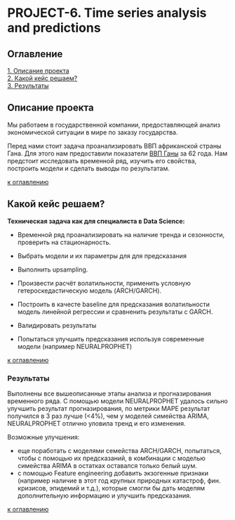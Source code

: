 # PROJECT-6. Time series analysis and predictions

## Оглавление  
[1. Описание проекта](README.md#Описание-проекта)  
[2. Какой кейс решаем?](README.md#Какой-кейс-решаем)  
[3. Результаты](README.md#Результаты)    

## Описание проекта    

 Мы работаем в государственной компании, предоставляющей анализ экономической ситуации в мире по заказу государства.

Перед нами стоит задача проанализировать ВВП африканской страны Гана. Для этого нам предоставили показатели [ВВП Ганы](https://lms-cdn.skillfactory.ru/assets/courseware/v1/cf3fb9ca311981f5cc6b6f0a40621388/asset-v1:SkillFactory+DSPR-2.0+14JULY2021+type@asset+block/ghana_gdp.zip) за 62 года. Нам предстоит исследовать временной ряд, изучить его свойства, построить модели и сделать выводы по результатам.


[к оглавлению](README.md#Оглавление)


## Какой кейс решаем?    

**Техническая задача как для специалиста в Data Science:** 

- Временной ряд проанализировать на наличие тренда и сезонности, проверить на стационарность.
- Выбрать модели и их параметры для для предсказания
- Выполнить upsampling.
- Произвести расчёт волатильности, применить условную гетероскедастическую модель (ARCH/GARCH).
- Построить в качесте baseline для предсказания волатильности модель линейной регрессии и сравненить результаты с GARCH.
- Валидировать результаты

- Попытаться улучшить предсказания используя современные модели (например NEURALPROPHET)


[к оглавлению](README.md#Оглавление)


### Результаты

Выполнены все вышеописанные этапы анализа и прогназирования временного ряда.
С помощью модели NEURALPROPHET удалось сильно улучшить результат прогназирования, по метрики MAPE результат получился в 3 раз лучше (<4%), чем у моделей симейства ARIMA,  NEURALPROPHET отлично уловила тренд и его изменения.

Возможные улучшения:

- еще поработать с моделями семейства ARCH/GARCH, попытаться, чтобы с помощью их предсказаний, в комбинации с моделью симейства ARIMA в остатках оставался только белый шум.
- с помощью Feature engineering добавить экзогенные признаки (например наличие в этот год крупных природных катастроф, фин. кризисов, эпидемий и т.д.), которые смогли бы дать моделям дополнительную информацию и улучшить предсказания.

[к оглавлению](README.md#Оглавление)


